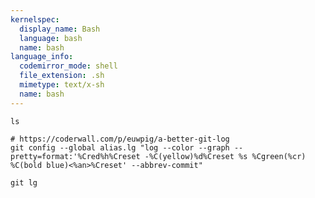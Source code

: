 ```yaml
---
kernelspec:
  display_name: Bash
  language: bash
  name: bash
language_info:
  codemirror_mode: shell
  file_extension: .sh
  mimetype: text/x-sh
  name: bash
---
```


```{code-cell}
ls
```

```{code-cell}
# https://coderwall.com/p/euwpig/a-better-git-log
git config --global alias.lg "log --color --graph --pretty=format:'%Cred%h%Creset -%C(yellow)%d%Creset %s %Cgreen(%cr) %C(bold blue)<%an>%Creset' --abbrev-commit"
```

```{code-cell}
git lg
```
